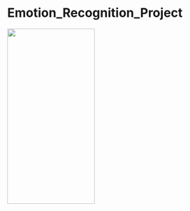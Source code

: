 ﻿# Emotion_Recognition_Project


<img src="https://camo.githubusercontent.com/..." data-canonical-src="https://user-images.githubusercontent.com/61511510/205941166-e0514f4d-f7ea-4752-89cd-86423a5f9d29.png" width="200" height="400" />
